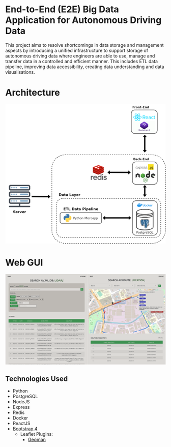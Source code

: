 # End-to-End (E2E) Big Data Application for Autonomous Driving Data
This project aims to resolve shortcomings in data storage and management aspects by introducing a unified infrastructure to support storage of autonomous driving data where engineers are able to use, manage and transfer data in a controlled and efficient manner. This includes ETL data pipeline, improving data accessibility, creating data understanding and data visualisations.

# Architecture
![alt text](demo/architecture.png)

# Web GUI
![alt text](demo/img.PNG)

## Technologies Used
* Python
* PostgreSQL
* NodeJS
* Express
* Redis
* Docker
* ReactJS
* [Bootstrap 4](http://getbootstrap.com)
  * Leaflet Plugins:
    * [Geoman](https://github.com/geoman-io/leaflet-geoman)
